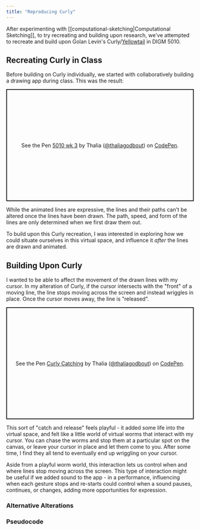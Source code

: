```yaml
---
title: "Reproducing Curly"
---
```

After experimenting with [[computational-sketching|Computational Sketching]], to try recreating and building upon research, we've attempted to recreate and build upon Golan Levin's Curly/[Yellowtail](http://www.flong.com/archive/projects/yellowtail/index.html) in DIGM 5010.

## Recreating Curly in Class
Before building on Curly individually, we started with collaboratively building a drawing app during class. This was the result:
<p class="codepen" data-height="300" data-default-tab="js,result" data-slug-hash="jOgVwYw" data-pen-title="5010 wk 3" data-user="thaliagodbout" style="height: 300px; box-sizing: border-box; display: flex; align-items: center; justify-content: center; border: 2px solid; margin: 1em 0; padding: 1em;">
  <span>See the Pen <a href="https://codepen.io/thaliagodbout/pen/jOgVwYw">
  5010 wk 3</a> by Thalia (<a href="https://codepen.io/thaliagodbout">@thaliagodbout</a>)
  on <a href="https://codepen.io">CodePen</a>.</span>
</p>
<script async src="https://cpwebassets.codepen.io/assets/embed/ei.js"></script>

While the animated lines are expressive, the lines and their paths can't be altered once the lines have been drawn. The path, speed, and form of the lines are only determined when we first draw them out.

To build upon this Curly recreation, I was interested in exploring how we could situate ourselves in this virtual space, and influence it *after* the lines are drawn and animated.

## Building Upon Curly
I wanted to be able to affect the movement of the drawn lines with my cursor. In my alteration of Curly, if the cursor intersects with the "front" of a moving line, the line stops moving across the screen and instead wriggles in place. Once the cursor moves away, the line is "released".

<p class="codepen" data-height="300" data-default-tab="js,result" data-slug-hash="wvVGBWO" data-pen-title="Curly Catching" data-user="thaliagodbout" style="height: 300px; box-sizing: border-box; display: flex; align-items: center; justify-content: center; border: 2px solid; margin: 1em 0; padding: 1em;">
  <span>See the Pen <a href="https://codepen.io/thaliagodbout/pen/wvVGBWO">
  Curly Catching</a> by Thalia (<a href="https://codepen.io/thaliagodbout">@thaliagodbout</a>)
  on <a href="https://codepen.io">CodePen</a>.</span>
</p>
<script async src="https://cpwebassets.codepen.io/assets/embed/ei.js"></script>

This sort of "catch and release" feels playful - it added some life into the virtual space, and felt like a little world of virtual worms that interact with my cursor. You can chase the worms and stop them at a particular spot on the canvas, or leave your cursor in place and let them come to you. After some time, I find they all tend to eventually end up wriggling on your cursor.

Aside from a playful worm world, this interaction lets us control when and where lines stop moving across the screen. This type of interaction might be useful if we added sound to the app - in a performance, influencing when each gesture stops and re-starts could control when a sound pauses, continues, or changes, adding more opportunities for expression.

### Alternative Alterations

### Pseudocode